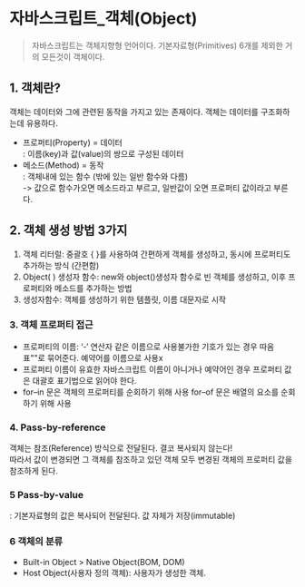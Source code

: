 # 자바스크립트_객체(Object)
>자바스크립트는 객체지향형 언어이다. 기본자료형(Primitives) 6개를 제외한 거의 모든것이 객체이다.

## 1. 객체란?
객체는 데이터와 그에 관련된 동작을 가지고 있는 존재이다. 객체는 데이터를 구조화하는데 유용하다.
- 프로퍼티(Property) = 데이터  
: 이름(key)과 값(value)의 쌍으로 구성된 데이터
- 메소드(Method) = 동작  
: 객체내에 있는 함수 (밖에 있는 일반 함수와 다름)  
-> 값으로 함수가오면 메소드라고 부르고, 일반값이 오면 프로퍼티 값이라고 부른다.

## 2. 객체 생성 방법 3가지
1. 객체 리터럴: 중괄호 { }를 사용하여 간편하게 객체를 생성하고, 동시에 프로퍼티도 추가하는 방식 (간편함)
2. Object( ) 생성자 함수: new와 object()생성자 함수로 빈 객체를 생성하고, 이후 프로퍼티와 메소드를 추가하는 방법
3. 생성자함수: 객체를 생성하기 위한 템플릿, 이름 대문자로 시작

### 3. 객체 프로퍼티 접근
- 프로퍼티의 이름: ‘-‘ 연산자 같은 이름으로 사용불가한 기호가 있는 경우 따옴표""로 묶어준다. 예약어를 이름으로 사용x
- 프로퍼티 이름이 유효한 자바스크립트 이름이 아니거나 예약어인 경우 프로퍼티 값은 대괄호 표기법으로 읽어야 한다.
- for–in 문은 객체의 프로퍼티를 순회하기 위해 사용
for–of 문은 배열의 요소를 순회하기 위해 사용


### 4. Pass-by-reference
객체는 참조(Reference) 방식으로 전달된다. 결코 복사되지 않는다!  
따라서 값이 변경되면 그 객체를 참조하고 있던 객체 모두 변경된 객체의 프로퍼티 값을 참조하게 된다.

### 5 Pass-by-value
: 기본자료형의 값은 복사되어 전달된다. 값 자체가 저장(immutable)


### 6 객체의 분류
- Built-in Object > Native Object(BOM, DOM)
- Host Object(사용자 정의 객체): 사용자가 생성한 객체.